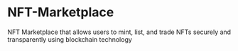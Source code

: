 # NFT-Marketplace
NFT Marketplace that allows users to mint, list, and trade NFTs securely and transparently using blockchain technology
